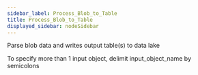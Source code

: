 ```yaml
---
sidebar_label: Process_Blob_to_Table
title: Process_Blob_to_Table
displayed_sidebar: nodeSidebar
---
```


Parse blob data and writes output table(s) to data lake

To specify more than 1 input object, delimit input_object_name by semicolons

